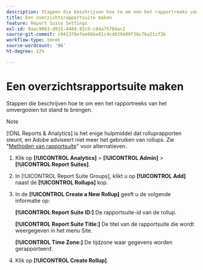 ```yaml
---
description: Stappen die beschrijven hoe te om een het rapportreeks van het omvergooien tot stand te brengen.
title: Een overzichtsrapportsuite maken
feature: Report Suite Settings
exl-id: 0aac9063-d915-4484-92c0-c84a75704ac2
source-git-commit: c941370efee866e01c4cd039409f38c76a21cf3b
workflow-type: tm+mt
source-wordcount: '96'
ht-degree: 12%

---
```


# Een overzichtsrapportsuite maken

Stappen die beschrijven hoe te om een het rapportreeks van het omvergooien tot stand te brengen.

>[!NOTE]
>
>[!DNL Reports & Analytics] is het enige hulpmiddel dat rolluprapporten steunt, en Adobe adviseert niet meer het gebruiken van rollups. Zie &quot;[Methoden van rapportsuite](https://experienceleague.adobe.com/docs/analytics/admin/manage-report-suites/rollup-report-suite.html)&quot; voor alternatieven.

1. Klik op **[!UICONTROL Analytics]** > **[!UICONTROL Admin]** > **[!UICONTROL Report Suites]**.
1. In [!UICONTROL Report Suite Groups], klikt u op **[!UICONTROL Add]** naast de **[!UICONTROL Rollups]** kop.
1. In de **[!UICONTROL Create a New Rollup]** geeft u de volgende informatie op:

   **[!UICONTROL Report Suite ID:]** De rapportsuite-id van de rollup.

   **[!UICONTROL Report Suite Title:]** De titel van de rapportsuite die wordt weergegeven in het menu Site.

   **[!UICONTROL Time Zone:]** De tijdzone waar gegevens worden gerapporteerd.
1. Klik op **[!UICONTROL Create Rollup]**.
